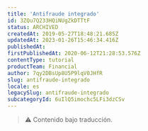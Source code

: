 ```yaml
---
title: 'Antifraude integrado'
id: 3ZQu7Q233HQiNUgZkDTTtF
status: ARCHIVED
createdAt: 2019-05-27T18:48:21.685Z
updatedAt: 2023-01-26T15:46:34.416Z
publishedAt: 
firstPublishedAt: 2020-06-12T21:28:53.576Z
contentType: tutorial
productTeam: Financial
author: 7qy2DBsUp8U5P9lqV0JHfR
slug: antifraude-integrado
locale: es
legacySlug: antifraude-integrado
subcategoryId: 6uIlQ5imochc5LFi3dzCSv
---
```


>⚠️ Contenido bajo traducción.
